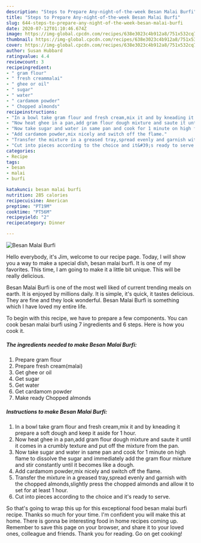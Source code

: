 ```yaml
---
description: "Steps to Prepare Any-night-of-the-week Besan Malai Burfi"
title: "Steps to Prepare Any-night-of-the-week Besan Malai Burfi"
slug: 644-steps-to-prepare-any-night-of-the-week-besan-malai-burfi
date: 2020-07-12T01:10:46.674Z
image: https://img-global.cpcdn.com/recipes/638e3023c4b912a8/751x532cq70/besan-malai-burfi-recipe-main-photo.jpg
thumbnail: https://img-global.cpcdn.com/recipes/638e3023c4b912a8/751x532cq70/besan-malai-burfi-recipe-main-photo.jpg
cover: https://img-global.cpcdn.com/recipes/638e3023c4b912a8/751x532cq70/besan-malai-burfi-recipe-main-photo.jpg
author: Susan Hubbard
ratingvalue: 4.4
reviewcount: 3
recipeingredient:
- " gram flour"
- " fresh creammalai"
- " ghee or oil"
- " sugar"
- " water"
- " cardamom powder"
- " Chopped almonds"
recipeinstructions:
- "In a bowl take gram flour and fresh cream,mix it and by kneading it prepare a soft dough and keep it aside for 1 hour."
- "Now heat ghee in a pan,add gram flour dough mixture and saute it until it comes in a crumbly texture and put off the mixture from the pan."
- "Now take sugar and water in same pan and cook for 1 minute on high flame to dissolve the sugar and immediately add the gram flour mixture and stir constantly until it becomes like a dough."
- "Add cardamom powder,mix nicely and switch off the flame."
- "Transfer the mixture in a greased tray,spread evenly and garnish with the chopped almonds,slightly press the chopped almonds and allow it to set for at least 1 hour."
- "Cut into pieces according to the choice and it&#39;s ready to serve."
categories:
- Recipe
tags:
- besan
- malai
- burfi

katakunci: besan malai burfi 
nutrition: 285 calories
recipecuisine: American
preptime: "PT19M"
cooktime: "PT56M"
recipeyield: "2"
recipecategory: Dinner

---
```



![Besan Malai Burfi](https://img-global.cpcdn.com/recipes/638e3023c4b912a8/751x532cq70/besan-malai-burfi-recipe-main-photo.jpg)

Hello everybody, it's Jim, welcome to our recipe page. Today, I will show you a way to make a special dish, besan malai burfi. It is one of my favorites. This time, I am going to make it a little bit unique. This will be really delicious.

Besan Malai Burfi is one of the most well liked of current trending meals on earth. It is enjoyed by millions daily. It is simple, it's quick, it tastes delicious. They are fine and they look wonderful. Besan Malai Burfi is something which I have loved my entire life.




To begin with this recipe, we have to prepare a few components. You can cook besan malai burfi using 7 ingredients and 6 steps. Here is how you cook it.

<!--inarticleads1-->

##### The ingredients needed to make Besan Malai Burfi:

1. Prepare  gram flour
1. Prepare  fresh cream(malai)
1. Get  ghee or oil
1. Get  sugar
1. Get  water
1. Get  cardamom powder
1. Make ready  Chopped almonds




<!--inarticleads2-->

##### Instructions to make Besan Malai Burfi:

1. In a bowl take gram flour and fresh cream,mix it and by kneading it prepare a soft dough and keep it aside for 1 hour.
1. Now heat ghee in a pan,add gram flour dough mixture and saute it until it comes in a crumbly texture and put off the mixture from the pan.
1. Now take sugar and water in same pan and cook for 1 minute on high flame to dissolve the sugar and immediately add the gram flour mixture and stir constantly until it becomes like a dough.
1. Add cardamom powder,mix nicely and switch off the flame.
1. Transfer the mixture in a greased tray,spread evenly and garnish with the chopped almonds,slightly press the chopped almonds and allow it to set for at least 1 hour.
1. Cut into pieces according to the choice and it&#39;s ready to serve.




So that's going to wrap this up for this exceptional food besan malai burfi recipe. Thanks so much for your time. I'm confident you will make this at home. There is gonna be interesting food in home recipes coming up. Remember to save this page on your browser, and share it to your loved ones, colleague and friends. Thank you for reading. Go on get cooking!

